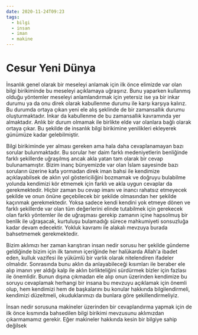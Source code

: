 ```yaml
---
date: 2020-11-24T09:23
tags:
  - bilgi
  - insan
  - iman
  - makine
---
```

# Cesur Yeni Dünya

İnsanlık genel olarak bir meseleyi anlamak için ilk önce elimizde var olan bilgi birikiminde bu meseleyi açıklamaya uğraşırız. Bunu yaparken kullanmış olduğu yöntemler meseleyi anlamlandırmak için yetersiz ise ya bir inkar durumu ya da onu direk olarak kabullenme durumu ile karşı karşıya kalırız. Bu durumda ortaya çıkan yeni ele alış şeklinde de bir zamansallık durumu oluşturmaktadır. İnkar da kabullenme de bu zamansallık kavramında yer almaktadır. Anlık bir durum olmamak ile birlikte elde var olanlara bağlı olarak ortaya çıkar. Bu şekilde de insanlık bilgi birikimine yenilikleri ekleyerek günümüze kadar gelebilmiştir.

Bilgi birikiminde yer alması gereken ama hala daha cevaplanamayan bazı sorular bulunmaktadır. Bu sorular her daim farklı medeniyetlerin benliğinde farklı şekillerde uğraşılmış ancak akla yatan tam olarak bir cevap bulunamamıştır. Bizim inanç bünyemizde var olan İslam sayesinde bazı soruların üzerine kafa yormadan direk iman bahsi ile kendimize açıklayabilsek de aklın yol göstericiliğini bozmamak ve doğruyu bulabilme yolunda kendimizi kör etmemek için farklı ve akla uygun cevaplar da gerekmektedir. Hiçbir zaman bu cevap imanı ve inancı rahatsız etmeyecek şekilde ve onun önüne geçebilecek bir şekilde olmasından her şekilde kaçınmak gerekmektedir. Yoksa sadece kendi kendini yok etmeye dönen ve farklı şekillerde var olan tüm değerlerini elinde tutabilmek için gerekecek olan farklı yöntemler ile de uğraşması gerekip zamanın içine hapsolmuş bir benlik ile uğraşacak, kurtuluşu bulamadığı sürece mahkumiyeti sonsuzluğa kadar devam edecektir. Yokluk kavramı ile alakalı mevzuya burada bahsetmemek gerekmektedir.


Bizim aklımızı her zaman karıştıran insan nedir sorusu her şekilde gündeme geldiğinde bizim için ilk tanımın içeriğinde her halükarda Allah'a ibadet eden, kulluk vazifesi ile yükümlü bir varlık olarak nitelendiren ifadeler olmalıdır. Sonrasında bunu aklın da anlayabileceği kısımları ile beraber ele alıp imanın yer aldığı kalp ile aklın birlikteliğini sürdürmek bizler için fazlası ile önemlidir. Bunun dışına çıkmadan ele alıp onun üzerinden kendimize bu soruyu cevaplamak herhangi bir insana bu mevzuyu açıklamak için önemli olup, hem kendimizi hem de başkalarını bu konular hakkında bilgilendirmeli, kendimizi düzeltmeli, okuduklarımızı da bunlara göre şekillendirmeliyiz.

İnsan nedir sorusuna makineler üzerinden bir cevaplandırma yapmak için de ilk önce  kısmında bahsedilen bilgi birikimi mevzusunu aklımızdan çıkarmamamız gerekir. Eğer makineler hakkında kesin bir bilgiye sahip değilsek

